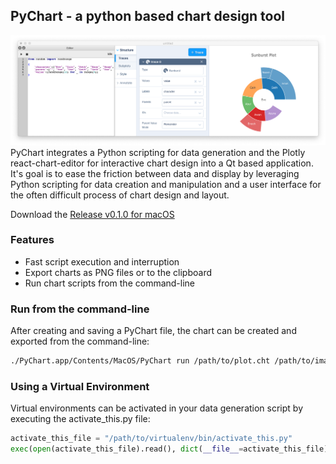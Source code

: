 ## PyChart - a python based chart design tool
![screenshot](assets/screenshots/sunburst.png)
PyChart integrates a Python scripting for data generation and the Plotly react-chart-editor for interactive chart design into a Qt based application.  It's goal is to ease the friction between data and display by leveraging Python scripting for data creation and manipulation and a user interface for the often difficult process of chart design and layout.

Download the [Release v0.1.0 for macOS](https://github.com/bwarne/pychart/releases/download/v0.1.0/PyChart-0.1.0.dmg)

### Features
* Fast script execution and interruption
* Export charts as PNG files or to the clipboard
* Run chart scripts from the command-line

### Run from the command-line
After creating and saving a PyChart file, the chart can be created and exported from the command-line:
```bash
./PyChart.app/Contents/MacOS/PyChart run /path/to/plot.cht /path/to/image.png --width 640 --height 480
```

### Using a Virtual Environment
Virtual environments can be activated in your data generation script by executing the activate_this.py file:
```python
activate_this_file = "/path/to/virtualenv/bin/activate_this.py"
exec(open(activate_this_file).read(), dict(__file__=activate_this_file))
```
